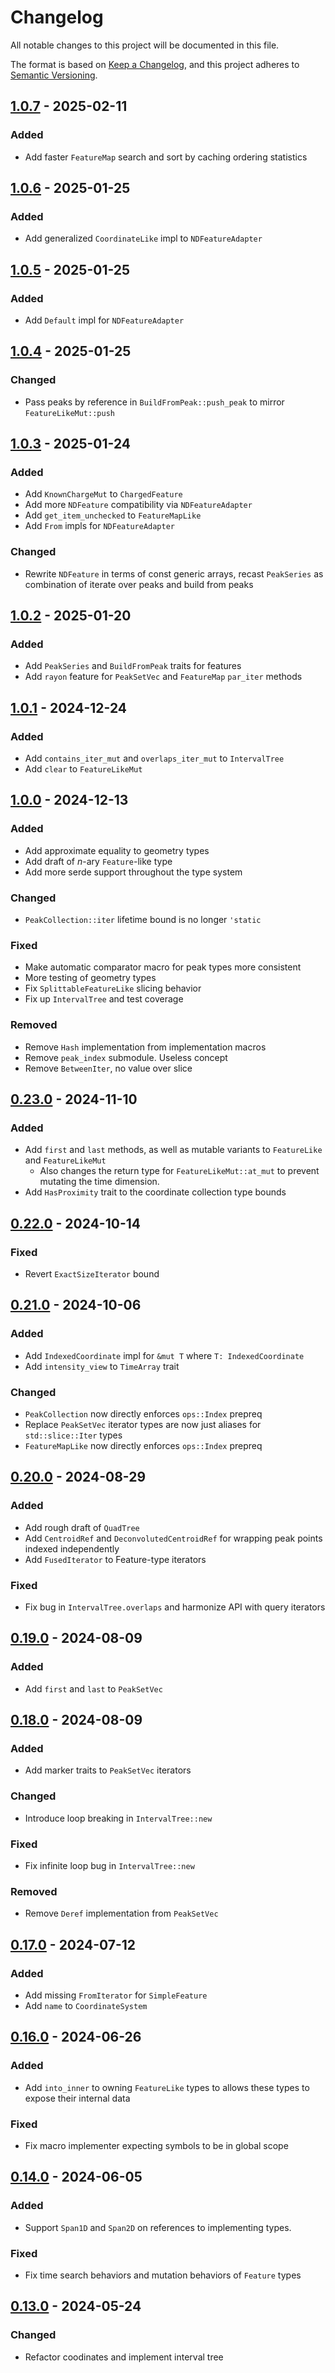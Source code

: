 # Changelog

All notable changes to this project will be documented in this file.

The format is based on [Keep a Changelog](https://keepachangelog.com/en/1.0.0/),
and this project adheres to [Semantic Versioning](https://semver.org/spec/v2.0.0.html).

## [1.0.7] - 2025-02-11

### Added

- Add faster `FeatureMap` search and sort by caching ordering statistics

## [1.0.6] - 2025-01-25

### Added

- Add generalized `CoordinateLike` impl to `NDFeatureAdapter`

## [1.0.5] - 2025-01-25

### Added

- Add `Default` impl for `NDFeatureAdapter`

## [1.0.4] - 2025-01-25

### Changed

- Pass peaks by reference in `BuildFromPeak::push_peak` to mirror `FeatureLikeMut::push`

## [1.0.3] - 2025-01-24

### Added

- Add `KnownChargeMut` to `ChargedFeature`
- Add more `NDFeature` compatibility via `NDFeatureAdapter`
- Add `get_item_unchecked` to `FeatureMapLike`
- Add `From` impls for `NDFeatureAdapter`

### Changed

- Rewrite `NDFeature` in terms of const generic arrays, recast `PeakSeries` as combination of iterate over peaks and build from peaks

## [1.0.2] - 2025-01-20

### Added

- Add `PeakSeries` and `BuildFromPeak` traits for features
- Add `rayon` feature for `PeakSetVec` and `FeatureMap` `par_iter` methods

## [1.0.1] - 2024-12-24

### Added

- Add `contains_iter_mut` and `overlaps_iter_mut` to `IntervalTree`
- Add `clear` to `FeatureLikeMut`

## [1.0.0] - 2024-12-13

### Added

- Add approximate equality to geometry types
- Add draft of *n*-ary `Feature`-like type
- Add more serde support throughout the type system

### Changed

- `PeakCollection::iter` lifetime bound is no longer `'static`

### Fixed

- Make automatic comparator macro for peak types more consistent
- More testing of geometry types
- Fix `SplittableFeatureLike` slicing behavior
- Fix up `IntervalTree` and test coverage

### Removed

- Remove `Hash` implementation from implementation macros
- Remove `peak_index` submodule. Useless concept
- Remove `BetweenIter`, no value over slice

## [0.23.0] - 2024-11-10

### Added

- Add `first` and `last` methods, as well as mutable variants to `FeatureLike` and `FeatureLikeMut`
	- Also changes the return type for `FeatureLikeMut::at_mut` to
	  prevent mutating the time dimension.
- Add `HasProximity` trait to the coordinate collection type bounds

## [0.22.0] - 2024-10-14

### Fixed

- Revert `ExactSizeIterator` bound

## [0.21.0] - 2024-10-06

### Added

- Add `IndexedCoordinate` impl for `&mut T` where `T: IndexedCoordinate`
- Add `intensity_view` to `TimeArray` trait

### Changed

- `PeakCollection` now directly enforces `ops::Index` prepreq
- Replace `PeakSetVec` iterator types are now just aliases for `std::slice::Iter` types
- `FeatureMapLike` now directly enforces `ops::Index` prepreq

## [0.20.0] - 2024-08-29

### Added

- Add rough draft of `QuadTree`
- Add `CentroidRef` and `DeconvolutedCentroidRef` for wrapping peak points indexed independently
- Add `FusedIterator` to Feature-type iterators

### Fixed

- Fix bug in `IntervalTree.overlaps` and harmonize API with query iterators

## [0.19.0] - 2024-08-09

### Added

- Add `first` and `last` to `PeakSetVec`

## [0.18.0] - 2024-08-09

### Added

- Add marker traits to `PeakSetVec` iterators

### Changed

- Introduce loop breaking in `IntervalTree::new`

### Fixed

- Fix infinite loop bug in `IntervalTree::new`

### Removed

- Remove `Deref` implementation from `PeakSetVec`

## [0.17.0] - 2024-07-12

### Added

- Add missing `FromIterator` for `SimpleFeature`
- Add `name` to `CoordinateSystem`

## [0.16.0] - 2024-06-26

### Added

- Add `into_inner` to owning `FeatureLike` types to allows these types to expose their internal data

### Fixed

- Fix macro implementer expecting symbols to be in global scope

## [0.14.0] - 2024-06-05

### Added

- Support `Span1D` and `Span2D` on references to implementing types.

### Fixed

- Fix time search behaviors and mutation behaviors of `Feature` types

## [0.13.0] - 2024-05-24

### Changed

- Refactor coodinates and implement interval tree

[1.0.7]: https://github.com/mobiusklein/mzpeaks/compare/v1.0.6..v1.0.7
[1.0.6]: https://github.com/mobiusklein/mzpeaks/compare/v1.0.5..v1.0.6
[1.0.5]: https://github.com/mobiusklein/mzpeaks/compare/v1.0.4..v1.0.5
[1.0.4]: https://github.com/mobiusklein/mzpeaks/compare/v1.0.3..v1.0.4
[1.0.3]: https://github.com/mobiusklein/mzpeaks/compare/v1.0.2..v1.0.3
[1.0.2]: https://github.com/mobiusklein/mzpeaks/compare/v1.0.1..v1.0.2
[1.0.1]: https://github.com/mobiusklein/mzpeaks/compare/v1.0.0..v1.0.1
[1.0.0]: https://github.com/mobiusklein/mzpeaks/compare/v0.23.0..v1.0.0
[0.23.0]: https://github.com/mobiusklein/mzpeaks/compare/v0.22.0..v0.23.0
[0.22.0]: https://github.com/mobiusklein/mzpeaks/compare/v0.21.0..v0.22.0
[0.21.0]: https://github.com/mobiusklein/mzpeaks/compare/v0.20.0..v0.21.0
[0.20.0]: https://github.com/mobiusklein/mzpeaks/compare/v0.19.0..v0.20.0
[0.19.0]: https://github.com/mobiusklein/mzpeaks/compare/v0.18.0..v0.19.0
[0.18.0]: https://github.com/mobiusklein/mzpeaks/compare/v0.17.0..v0.18.0
[0.17.0]: https://github.com/mobiusklein/mzpeaks/compare/v0.16.0..v0.17.0
[0.16.0]: https://github.com/mobiusklein/mzpeaks/compare/v0.15.0..v0.16.0
[0.14.0]: https://github.com/mobiusklein/mzpeaks/compare/v0.13.0..v0.14.0
[0.13.0]: https://github.com/mobiusklein/mzpeaks/compare/v0.12.0..v0.13.0

<!-- generated by git-cliff -->
